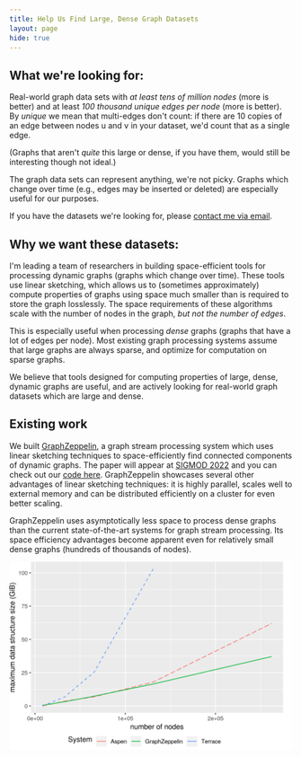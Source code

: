 ```yaml
---
title: Help Us Find Large, Dense Graph Datasets
layout: page
hide: true
---
```


## What we're looking for:
Real-world graph data sets with _at least tens of million nodes_ (more is better) and at least _100 thousand unique edges per node_ (more is better). By *unique* we mean that multi-edges don't count: if there are 10 copies of an edge between nodes u and v in your dataset, we'd count that as a single edge.

(Graphs that aren't *quite* this large or dense, if you have them, would still be interesting though not ideal.)

The graph data sets can represent anything, we're not picky.  Graphs which change over time (e.g., edges may be inserted or deleted) are especially useful for our purposes.

If you have the datasets we're looking for, please [contact me via email](mailto:dtench@pm.me).

## Why we want these datasets:

I'm leading a team of researchers in building space-efficient tools for processing dynamic graphs (graphs which change over time).  These tools use linear sketching, which allows us to (sometimes approximately) compute properties of graphs using space much smaller than is required to store the graph losslessly.  The space requirements of these algorithms scale with the number of nodes in the graph, *but not the number of edges*.

This is especially useful when processing *dense* graphs (graphs that have a lot of edges per node).  Most existing graph processing systems assume that large graphs are always sparse, and optimize for computation on sparse graphs.

We believe that tools designed for computing properties of large, dense, dynamic graphs are useful, and are actively looking for real-world graph datasets which are large and dense.



Existing work
--------------

We built [GraphZeppelin](/deeplinks/graphzeppelin.pdf), a graph stream processing system which uses linear sketching techniques to space-efficiently find connected components of dynamic graphs.  The paper will appear at [SIGMOD 2022](https://2022.sigmod.org/) and you can check out our [code here](https://github.com/GraphStreamingProject/GraphStreamingCC).  GraphZeppelin showcases several other advantages of linear sketching techniques: it is highly parallel, scales well to external memory and can be distributed efficiently on a cluster for even better scaling.

GraphZeppelin uses asymptotically less space to process dense graphs than the current state-of-the-art systems for graph stream processing.  Its space efficiency advantages become apparent even for relatively small dense graphs (hundreds of thousands of nodes).


<img src="public_html/images/size.png" alt="" width="800" align="middle"/>




